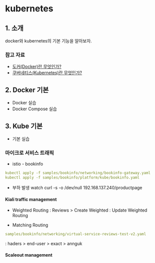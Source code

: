 # kubernetes 

## 1. 소개

docker와 kubernetes의 기본 기능을 알아보자.

### 참고 자료

- [도커(Docker)란 무엇인가?](https://subicura.com/2017/01/19/docker-guide-for-beginners-1.html)
- [쿠버네티스(Kubernetes)란 무엇인가?](https://subicura.com/2019/05/19/kubernetes-basic-1.html)

## 2. Docker 기본

- Docker 실습
- Docker Compose 실습


## 3. Kube 기본

- 기본 실습

### 마이크로 서비스 트래픽

- istio - bookinfo
```yaml
kubectl apply -f samples/bookinfo/networking/bookinfo-gateway.yaml
kubectl apply -f samples/bookinfo/platform/kube/bookinfo.yaml
```

- 부하 발생
watch curl -s -o /dev/null 192.168.137.240/productpage

#### Kiali traffic management

- Weighted Routing
: Reviews > Create Weighted : Update Weighted Routing

- Matching Routing
```yaml
samples/bookinfo/networking/virtual-service-reviews-test-v2.yaml
```
: haders > end-user > exact > annguk

#### Scaleout management

